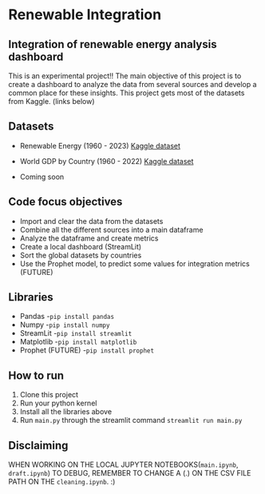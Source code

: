 # Renewable Integration
## Integration of renewable energy analysis dashboard

This is an experimental project!! The main objective of this project is to create a dashboard to analyze the data from several sources and develop a common place for these insights. This project gets most of the datasets from Kaggle. (links below)

## Datasets

* Renewable Energy (1960 - 2023)
<a href='https://www.kaggle.com/datasets/imtkaggleteam/renewable-energy-1960-2023' target='_blank'>Kaggle dataset</a>

* World GDP by Country (1960 - 2022)
<a href='https://www.kaggle.com/datasets/sazidthe1/world-gdp-data' target='_blank'>Kaggle dataset</a>

* Coming soon

## Code focus objectives

 - Import and clear the data from the datasets
 - Combine all the different sources into a main dataframe
 - Analyze the dataframe and create metrics
 - Create a local dashboard (StreamLit)
 - Sort the global datasets by countries
 - Use the Prophet model, to predict some values for integration metrics (FUTURE)

## Libraries

* Pandas -`pip install pandas`
* Numpy -`pip install numpy`
* StreamLit -`pip install streamlit`
* Matplotlib -`pip install matplotlib`
* Prophet (FUTURE) -`pip install prophet`

## How to run

1. Clone this project 
2. Run your python kernel
3. Install all the libraries above
4. Run `main.py` through the streamlit command `streamlit run main.py`

## Disclaiming

WHEN WORKING ON THE LOCAL JUPYTER NOTEBOOKS(`main.ipynb`, `draft.ipynb`) TO DEBUG, REMEMBER TO CHANGE A (.) ON THE CSV FILE PATH ON THE `cleaning.ipynb`. :)
